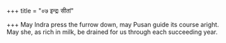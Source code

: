 +++
title = "०७ इन्द्रः सीतां"

+++
May Indra press the furrow down, may Pusan guide its course aright.  
     May she, as rich in milk, be drained for us through each succeeding year.